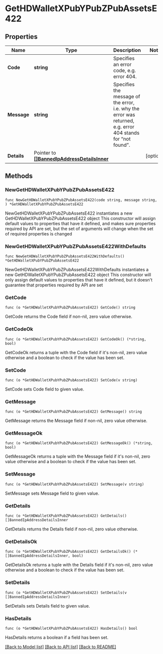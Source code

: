 # GetHDWalletXPubYPubZPubAssetsE422

## Properties

Name | Type | Description | Notes
------------ | ------------- | ------------- | -------------
**Code** | **string** | Specifies an error code, e.g. error 404. | 
**Message** | **string** | Specifies the message of the error, i.e. why the error was returned, e.g. error 404 stands for “not found”. | 
**Details** | Pointer to [**[]BannedIpAddressDetailsInner**](BannedIpAddressDetailsInner.md) |  | [optional] 

## Methods

### NewGetHDWalletXPubYPubZPubAssetsE422

`func NewGetHDWalletXPubYPubZPubAssetsE422(code string, message string, ) *GetHDWalletXPubYPubZPubAssetsE422`

NewGetHDWalletXPubYPubZPubAssetsE422 instantiates a new GetHDWalletXPubYPubZPubAssetsE422 object
This constructor will assign default values to properties that have it defined,
and makes sure properties required by API are set, but the set of arguments
will change when the set of required properties is changed

### NewGetHDWalletXPubYPubZPubAssetsE422WithDefaults

`func NewGetHDWalletXPubYPubZPubAssetsE422WithDefaults() *GetHDWalletXPubYPubZPubAssetsE422`

NewGetHDWalletXPubYPubZPubAssetsE422WithDefaults instantiates a new GetHDWalletXPubYPubZPubAssetsE422 object
This constructor will only assign default values to properties that have it defined,
but it doesn't guarantee that properties required by API are set

### GetCode

`func (o *GetHDWalletXPubYPubZPubAssetsE422) GetCode() string`

GetCode returns the Code field if non-nil, zero value otherwise.

### GetCodeOk

`func (o *GetHDWalletXPubYPubZPubAssetsE422) GetCodeOk() (*string, bool)`

GetCodeOk returns a tuple with the Code field if it's non-nil, zero value otherwise
and a boolean to check if the value has been set.

### SetCode

`func (o *GetHDWalletXPubYPubZPubAssetsE422) SetCode(v string)`

SetCode sets Code field to given value.


### GetMessage

`func (o *GetHDWalletXPubYPubZPubAssetsE422) GetMessage() string`

GetMessage returns the Message field if non-nil, zero value otherwise.

### GetMessageOk

`func (o *GetHDWalletXPubYPubZPubAssetsE422) GetMessageOk() (*string, bool)`

GetMessageOk returns a tuple with the Message field if it's non-nil, zero value otherwise
and a boolean to check if the value has been set.

### SetMessage

`func (o *GetHDWalletXPubYPubZPubAssetsE422) SetMessage(v string)`

SetMessage sets Message field to given value.


### GetDetails

`func (o *GetHDWalletXPubYPubZPubAssetsE422) GetDetails() []BannedIpAddressDetailsInner`

GetDetails returns the Details field if non-nil, zero value otherwise.

### GetDetailsOk

`func (o *GetHDWalletXPubYPubZPubAssetsE422) GetDetailsOk() (*[]BannedIpAddressDetailsInner, bool)`

GetDetailsOk returns a tuple with the Details field if it's non-nil, zero value otherwise
and a boolean to check if the value has been set.

### SetDetails

`func (o *GetHDWalletXPubYPubZPubAssetsE422) SetDetails(v []BannedIpAddressDetailsInner)`

SetDetails sets Details field to given value.

### HasDetails

`func (o *GetHDWalletXPubYPubZPubAssetsE422) HasDetails() bool`

HasDetails returns a boolean if a field has been set.


[[Back to Model list]](../README.md#documentation-for-models) [[Back to API list]](../README.md#documentation-for-api-endpoints) [[Back to README]](../README.md)


